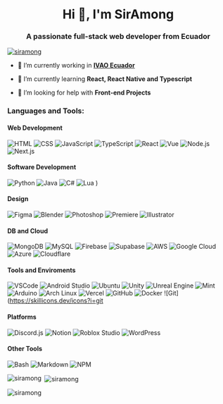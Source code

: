 <h1 align="center">Hi 👋, I'm SirAmong</h1>
<h3 align="center">A passionate full-stack web developer from Ecuador</h3>

<p align="left"> <a href="https://github.com/ryo-ma/github-profile-trophy"><img src="https://github-profile-trophy.vercel.app/?username=siramong&theme=darkhub" alt="siramong" /></a> </p>

- 🔭 I’m currently working in **[IVAO Ecuador](https://ivao.aero/staff/division.asp?Id=EC)**

- 🌱 I’m currently learning **React, React Native and Typescript**

- 🤝 I’m looking for help with **Front-end Projects**

<h3 align="left">Languages and Tools:</h3>

<h4 align="left">Web Development</h4>


![HTML](https://skillicons.dev/icons?i=html) ![CSS](https://skillicons.dev/icons?i=css) ![JavaScript](https://skillicons.dev/icons?i=js) ![TypeScript](https://skillicons.dev/icons?i=ts) ![React](https://skillicons.dev/icons?i=react) ![Vue](https://skillicons.dev/icons?i=vue) ![Node.js](https://skillicons.dev/icons?i=nodejs) ![Next.js](https://skillicons.dev/icons?i=nextjs) 


<h4 align="left">Software Development</h4>


![Python](https://skillicons.dev/icons?i=py) ![Java](https://skillicons.dev/icons?i=java) ![C#](https://skillicons.dev/icons?i=cs) ![Lua](https://skillicons.dev/icons?i=lua) )


<h4 align="left">Design</h4>


![Figma](https://skillicons.dev/icons?i=figma) ![Blender](https://skillicons.dev/icons?i=blender) ![Photoshop](https://skillicons.dev/icons?i=ps) ![Premiere](https://skillicons.dev/icons?i=pr)
![Illustrator](https://skillicons.dev/icons?i=ai)


<h4 align="left">DB and Cloud</h4>


![MongoDB](https://skillicons.dev/icons?i=mongodb) ![MySQL](https://skillicons.dev/icons?i=mysql) ![Firebase](https://skillicons.dev/icons?i=firebase) ![Supabase](https://skillicons.dev/icons?i=supabase) ![AWS](https://skillicons.dev/icons?i=aws) ![Google Cloud](https://skillicons.dev/icons?i=gcp) ![Azure](https://skillicons.dev/icons?i=azure) ![Cloudflare](https://skillicons.dev/icons?i=cloudflare)


<h4 align="left">Tools and Enviroments</h4>


![VSCode](https://skillicons.dev/icons?i=vscode) ![Android Studio](https://skillicons.dev/icons?i=androidstudio) ![Ubuntu](https://skillicons.dev/icons?i=ubuntu) ![Unity](https://skillicons.dev/icons?i=unity) ![Unreal Engine](https://skillicons.dev/icons?i=unreal) ![Mint](https://skillicons.dev/icons?i=mint)
![Arduino](https://skillicons.dev/icons?i=arduino) ![Arch Linux](https://skillicons.dev/icons?i=arch)
![Vercel](https://skillicons.dev/icons?i=vercel) ![GitHub](https://skillicons.dev/icons?i=github) ![Docker](https://skillicons.dev/icons?i=docker) ![Git](https://skillicons.dev/icons?i=git


<h4 align="left">Platforms</h4>


![Discord.js](https://skillicons.dev/icons?i=discordjs) ![Notion](https://skillicons.dev/icons?i=notion) ![Roblox Studio](https://skillicons.dev/icons?i=robloxstudio) ![WordPress](https://skillicons.dev/icons?i=wordpress)


<h4 align="left">Other Tools</h4>

![Bash](https://skillicons.dev/icons?i=bash)  ![Markdown](https://skillicons.dev/icons?i=md) ![NPM](https://skillicons.dev/icons?i=npm)

<p><img align="left" src="https://github-readme-stats.vercel.app/api/top-langs?username=siramong&show_icons=true&locale=en&layout=compact" alt="siramong" /></p>

<p>&nbsp;<img align="center" src="https://github-readme-stats.vercel.app/api?username=siramong&show_icons=true&theme=dark&locale=en" alt="siramong" /></p>

<p><img align="center" src="https://github-readme-streak-stats.herokuapp.com/?user=siramong&" alt="siramong" /></p>
